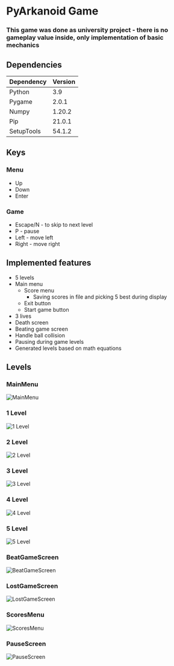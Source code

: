 # PyArkanoid Game

### This game was done as university project - there is no gameplay value inside, only implementation of basic mechanics

## Dependencies

|Dependency|Version|
|----------|-------|
|Python    |    3.9|
|Pygame    |  2.0.1|
|Numpy     | 1.20.2|
|Pip       | 21.0.1|
|SetupTools| 54.1.2|

## Keys

### Menu

* Up
* Down
* Enter

### Game

* Escape/N - to skip to next level
* P - pause
* Left - move left
* Right - move right

## Implemented features
* 5 levels
* Main menu
  * Score menu
    * Saving scores in file and picking 5 best during display
  * Exit button
  * Start game  button
* 3 lives
* Death screen
* Beating game screen
* Handle ball collision
* Pausing during game levels
* Generated levels based on math equations

## Levels

### MainMenu
![MainMenu](https://github.com/Piotrekp94/PracowniaJezykowSkryptowych/blob/master/Projekt2/images/documentation/MainMenu.png)
### 1 Level
![1 Level](https://github.com/Piotrekp94/PracowniaJezykowSkryptowych/blob/master/Projekt2/images/documentation/1Level.png)
### 2 Level
![2 Level](https://github.com/Piotrekp94/PracowniaJezykowSkryptowych/blob/master/Projekt2/images/documentation/2Level.png)
### 3 Level
![3 Level](https://github.com/Piotrekp94/PracowniaJezykowSkryptowych/blob/master/Projekt2/images/documentation/3Level.png)
### 4 Level
![4 Level](https://github.com/Piotrekp94/PracowniaJezykowSkryptowych/blob/master/Projekt2/images/documentation/4Level.png)
### 5 Level
![5 Level](https://github.com/Piotrekp94/PracowniaJezykowSkryptowych/blob/master/Projekt2/images/documentation/5Level.png)
### BeatGameScreen
![BeatGameScreen](https://github.com/Piotrekp94/PracowniaJezykowSkryptowych/blob/master/Projekt2/images/documentation/BeatGameScreen.png)
### LostGameScreen
![LostGameScreen](https://github.com/Piotrekp94/PracowniaJezykowSkryptowych/blob/master/Projekt2/images/documentation/LostGameScreen.png)
### ScoresMenu
![ScoresMenu](https://github.com/Piotrekp94/PracowniaJezykowSkryptowych/blob/master/Projekt2/images/documentation/ScoresMenu.png)
### PauseScreen
![PauseScreen](https://github.com/Piotrekp94/PracowniaJezykowSkryptowych/blob/master/Projekt2/images/documentation/PauseScreen.png)